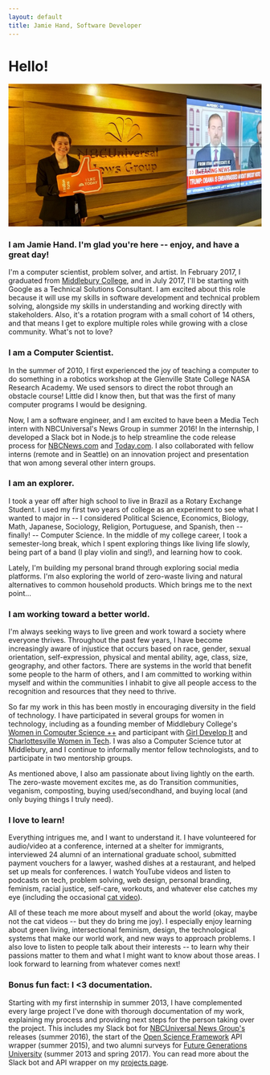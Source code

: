 ```yaml
---
layout: default
title: Jamie Hand, Software Developer
---
```


# Hello!

![A picture of me in front of a TV and a NBCUniversal News Group sign, smiling and holding a foam "thumbs up" on my hand.](/img/photos/large/nbcu_newsgroup.jpg)

### I am Jamie Hand. I'm glad you're here -- enjoy, and have a great day!

I'm a computer scientist, problem solver, and artist. In February 2017, I graduated from 
[Middlebury College](http://www.middlebury.edu), and in July 2017, I'll be starting with
Google as a Technical Solutions Consultant. I am excited about this role because it 
will use my skills in software development and technical problem solving, alongside my 
skills in understanding and working directly with stakeholders. Also, it's a rotation
program with a small cohort of 14 others, and that means I get to explore multiple 
roles while growing with a close community. What's not to love?

### I am a Computer Scientist.

In the summer of 2010, I first experienced the joy of teaching a computer to do
something in a robotics workshop at the Glenville State College NASA
Research Academy. We used sensors to direct the robot through an obstacle
course! Little did I know then, but that was the first of many computer
programs I would be designing.

Now, I am a software engineer, and
I am excited to have been a Media Tech intern with NBCUniversal's News Group 
in summer 2016! In the internship, I developed a Slack bot in Node.js to help streamline
the code release process for [NBCNews.com](http://www.nbcnews.com/) and
[Today.com](http://www.today.com/). I also collaborated
with fellow interns (remote and in Seattle) on an innovation project and
presentation that won among several other intern groups.

### I am an explorer.

I took a year off after high school to live in Brazil as a Rotary Exchange
Student. I used my first two years of college as an experiment to see what I
wanted to major in -- I considered Political Science, Economics, Biology, Math,
Japanese, Sociology, Religion, Portuguese, and Spanish, then -- finally! -- Computer Science.
In the middle of my college career, I took a semester-long break, 
which I spent exploring things like living life slowly, being
part of a band (I play violin and sing!), and learning how to cook. 

Lately, I'm building my personal brand through exploring social 
media platforms. I'm also exploring the world of zero-waste living and natural
alternatives to common household products. Which brings me to the next point...

### I am working toward a better world.

I'm always seeking ways to live green and work toward a society where everyone thrives.
Throughout the past few years, I have become increasingly aware of injustice
that occurs based on race, gender, sexual orientation,
self-expression, physical and mental ability, age, class, size,
geography, and other 
factors. There are systems in the world that benefit some people to the
harm of others, and I am committed to working within myself and within the
communities I inhabit to give all people access to the recognition and
resources that they need to thrive.

So far my work in this has been mostly in encouraging diversity
in the field of technology. I have participated in several groups for women
in technology, including as a founding member of Middlebury College's
[Women in Computer Science ++](http://middleburywics.weebly.com/) and
participant with [Girl Develop It](http://www.meetup.com/Girl-Develop-It-CentralVA/)
and [Charlottesville Women in Tech](http://www.charlottesvillewomenintech.com/).
I was also a Computer Science tutor at Middlebury, and I continue to informally mentor 
fellow technologists, and to participate in two mentorship groups.

As mentioned above, I also am passionate about living lightly on the earth. 
The zero-waste movement excites me, as do Transition communities, veganism, 
composting, buying used/secondhand, and buying local (and only buying things I truly need).

### I love to learn!

Everything intrigues me, and I want to understand it. I have volunteered
for audio/video at a conference, interned at a shelter for immigrants,
interviewed 24 alumni of an international graduate school, submitted
payment vouchers for a lawyer, washed dishes at a
restaurant, and helped set up meals for conferences.
I watch YouTube videos and listen to podcasts
on tech, problem solving, web design, personal branding, feminism,
racial justice, self-care, workouts, and whatever else catches my eye
(including the occasional [cat video](https://youtu.be/gp-zQ7gQYV0)).

All of these teach
me more about myself and about the world (okay, maybe not the cat videos -- but they
do bring me joy). I especially enjoy learning about green living,
intersectional feminism, design, the technological systems that make our world work, and
new ways to approach problems. I also love to listen to people talk about
their interests -- to learn why their passions matter to them and
what I might want to know about those areas.
I look forward to learning from whatever comes next!

### Bonus fun fact: I \<3 documentation. 

Starting with my first internship in summer 2013, I have complemented every large project I've done with thorough documentation of my work, explaining my process and providing next steps for the person taking over the project. This includes my Slack bot for [NBCUniversal News Group's](http://www.nbcnews.com/) releases (summer 2016), the start of the [Open Science Framework](https://osf.io/) API wrapper (summer 2015), and two alumni surveys for [Future Generations University](http://learn.future.edu/) (summer 2013 and spring 2017). You can read more about the Slack bot and API wrapper on my [projects page](/projects/).
